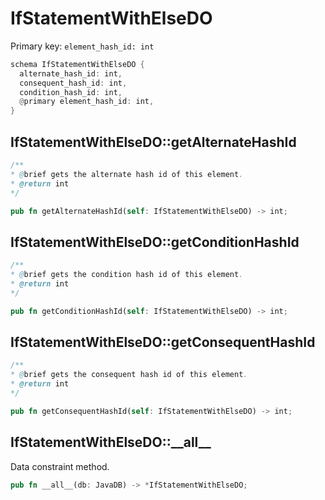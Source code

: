 # IfStatementWithElseDO

Primary key: `element_hash_id: int`

```rust
schema IfStatementWithElseDO {
  alternate_hash_id: int,
  consequent_hash_id: int,
  condition_hash_id: int,
  @primary element_hash_id: int,
}
```
## IfStatementWithElseDO::getAlternateHashId

```java
/**
* @brief gets the alternate hash id of this element.
* @return int
*/
```
```rust
pub fn getAlternateHashId(self: IfStatementWithElseDO) -> int;
```
## IfStatementWithElseDO::getConditionHashId

```java
/**
* @brief gets the condition hash id of this element.
* @return int
*/
```
```rust
pub fn getConditionHashId(self: IfStatementWithElseDO) -> int;
```
## IfStatementWithElseDO::getConsequentHashId

```java
/**
* @brief gets the consequent hash id of this element.
* @return int
*/
```
```rust
pub fn getConsequentHashId(self: IfStatementWithElseDO) -> int;
```
## IfStatementWithElseDO::\_\_all\_\_

Data constraint method.

```rust
pub fn __all__(db: JavaDB) -> *IfStatementWithElseDO;
```
